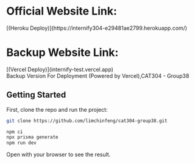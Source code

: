 <h1>Official Website Link:</h1>
[(Heroku Deploy)](https://internify304-e29481ae2799.herokuapp.com/)

<h1>Backup Website Link:</h1>
[(Vercel Deploy)](internify-test.vercel.app)

<br/>
Backup Version For Deployment (Powered by Vercel),CAT304 - Group38

<br/>

## Getting Started

First, clone the repo and run the project:

```bash
git clone https://github.com/limchinfeng/cat304-group38.git

npm ci 
npx prisma generate
npm run dev
```

Open  with your browser to see the result.
